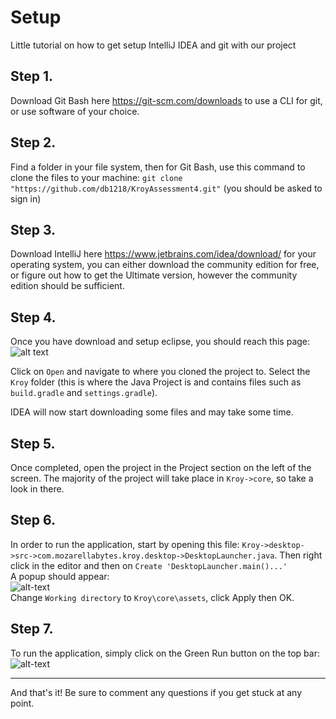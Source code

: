 # Setup

Little tutorial on how to get setup IntelliJ IDEA and git with our project

## Step 1.
Download Git Bash here https://git-scm.com/downloads to use a CLI for git, 
or use software of your choice.

## Step 2.
Find a folder in your file system, then for Git Bash, use this command to clone the files to your machine:
`git clone "https://github.com/db1218/KroyAssessment4.git"` (you should be asked to sign in)

## Step 3.
Download IntelliJ here https://www.jetbrains.com/idea/download/ for your operating system, 
you can either download the community edition for free, or figure out how to get the Ultimate version,
however the community edition should be sufficient.

## Step 4.
Once you have download and setup eclipse, you should reach this page:  
![alt text](https://i.imgur.com/SCIFYuC.png "IntelliJ")  

Click on `Open` and navigate to where you cloned the project to. Select the `Kroy`
folder (this is where the Java Project is and contains files such as `build.gradle` and 
`settings.gradle`).  
  
IDEA will now start downloading some files and may take some time.

## Step 5.
Once completed, open the project in the Project section on the left of the
screen. The majority of the project will take place in `Kroy->core`, so take a look
in there.

## Step 6.
In order to run the application, start by opening this file:
`Kroy->desktop->src->com.mozarellabytes.kroy.desktop->DesktopLauncher.java`.
Then right click in the editor and then on `Create 'DesktopLauncher.main()...'`  
A popup should appear:  
![alt-text](https://i.imgur.com/KiziFdr.png "Popup")  
Change `Working directory` to `Kroy\core\assets`, click Apply then OK.

## Step 7.
To run the application, simply click on the Green Run button on the top bar:  
![alt-text](https://i.imgur.com/L8XJJmT.png "Run")

---

And that's it! Be sure to comment any questions if you get stuck at any point.
